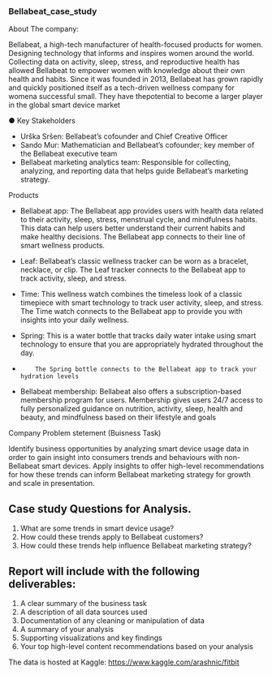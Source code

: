 ### Bellabeat_case_study

About The company:

Bellabeat, a high-tech manufacturer of health-focused products for women. Designing technology that informs and inspires women around the world. 
Collecting data on activity, sleep, stress, and reproductive health has allowed Bellabeat to empower women with knowledge about their own health and habits.
Since it was founded in 2013, Bellabeat has grown rapidly and quickly positioned itself as a tech-driven wellness company for womena successful small. 
They have thepotential to become a larger player in the global smart device market

● Key Stakeholders

- Urška Sršen: Bellabeat’s cofounder and Chief Creative Officer
- Sando Mur: Mathematician and Bellabeat’s cofounder; key member of the Bellabeat executive team
- Bellabeat marketing analytics team: Responsible for collecting, analyzing, and reporting data that helps guide Bellabeat’s marketing strategy.

Products

- Bellabeat app: The Bellabeat app provides users with health data related to their activity, sleep, stress, menstrual cycle, and mindfulness habits. 
                 This data can help users better understand their current habits and make healthy decisions. The Bellabeat app connects to their line of
                 smart wellness products.

- Leaf: Bellabeat’s classic wellness tracker can be worn as a bracelet, necklace, or clip. The Leaf tracker connects to the Bellabeat app to track activity,
        sleep, and stress.

- Time: This wellness watch combines the timeless look of a classic timepiece with smart technology to track user activity, sleep, and stress.
        The Time watch connects to the Bellabeat app to provide you with insights into your daily wellness.

- Spring: This is a water bottle that tracks daily water intake using smart technology to ensure that you are appropriately hydrated throughout the day. 
-         The Spring bottle connects to the Bellabeat app to track your hydration levels

- Bellabeat membership: Bellabeat also offers a subscription-based membership program for users. Membership gives users 24/7 access to fully personalized
                        guidance on nutrition, activity, sleep, health and beauty, and mindfulness based on their lifestyle and goals

Company Problem stetement (Buisness Task)

Identify business opportunities by analyzing smart device usage data in order to gain insight
into consumers trends and behaviours with non-Bellabeat smart devices. 
Apply insights to offer high-level recommendations for how these trends can 
inform Bellabeat marketing strategy for growth and scale in presentation.

## Case study Questions for Analysis.

1. What are some trends in smart device usage?
2. How could these trends apply to Bellabeat customers?
3. How could these trends help influence Bellabeat marketing strategy?


## Report will include with the following deliverables:

1. A clear summary of the business task
2. A description of all data sources used
3. Documentation of any cleaning or manipulation of data
4. A summary of your analysis
5. Supporting visualizations and key findings
6. Your top high-level content recommendations based on your analysis

The data is hosted at Kaggle: https://www.kaggle.com/arashnic/fitbit
